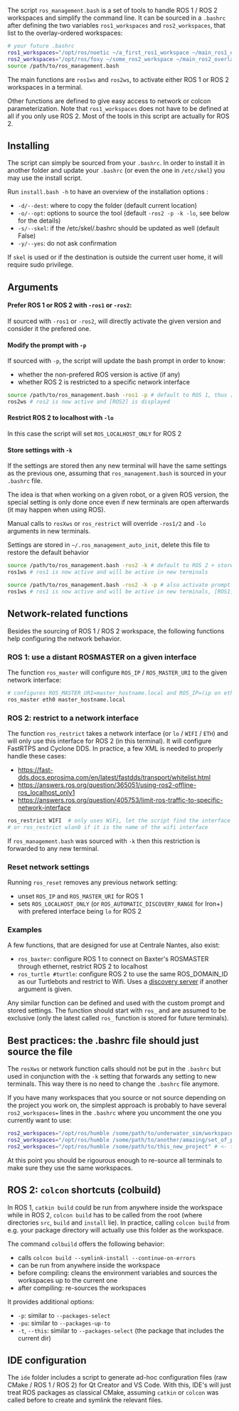 The script `ros_management.bash` is a set of tools to handle ROS 1 / ROS 2 workspaces and simplify the command line. It can be sourced in a `.bashrc` after defining the two variables `ros1_workspaces` and `ros2_workspaces`, that list to the overlay-ordered workspaces:

```bash
# your future .bashrc
ros1_workspaces="/opt/ros/noetic ~/a_first_ros1_workspace ~/main_ros1_overlay"
ros2_workspaces="/opt/ros/foxy ~/some_ros2_workspace ~/main_ros2_overlay"
source /path/to/ros_management.bash
```

The main functions  are `ros1ws` and `ros2ws`, to activate either ROS 1 or ROS 2 workspaces in a terminal.

Other functions are defined to give easy access to network or colcon parameterization. Note that `ros1_workspaces` does not have to be defined at all if you only use ROS 2. Most of the tools in this script are actually for ROS 2.

## Installing

The script can simply be sourced from your `.bashrc`. In order to install it in another folder and update your `.bashrc` (or even the one in `/etc/skel`) you may use the install script.

Run `install.bash -h` to have an overview of the installation options :

- `-d/--dest`: where to copy the folder (default current location)
- `-o/--opt`: options to source the tool (default `-ros2 -p -k -lo`, see below for the details)
- `-s/--skel`: if the /etc/skel/.bashrc should be updated as well (default False)
- `-y/--yes`: do not ask confirmation

If `skel` is used or if the destination is outside the current user home, it will require sudo privilege.


## Arguments

#### Prefer ROS 1 or ROS 2 with `-ros1` or `-ros2`: 

If sourced with `-ros1` or `-ros2`, will directly activate the given version and consider it the prefered one.

#### Modify the prompt with `-p`

If sourced with `-p`, the script will update the bash prompt in order to know:

- whether the non-prefered ROS version is active (if any)
- whether ROS 2 is restricted to a specific network interface
    
```bash
source /path/to/ros_management.bash -ros1 -p # default to ROS 1, thus [ROS1] is not displayed in the prompt
ros2ws # ros2 is now active and [ROS2] is displayed
```

#### Restrict ROS 2 to localhost with `-lo`

In this case the script will set `ROS_LOCALHOST_ONLY` for ROS 2

#### Store settings with `-k`

If the settings are stored then any new terminal will have the same settings as the previous one, assuming that `ros_management.bash` is sourced in your `.bashrc` file.

The idea is that when working on a given robot, or a given ROS version, the special setting is only done once even if new terminals are open afterwards (it may happen when using ROS).

Manual calls to `rosXws` or `ros_restrict` will override `-ros1/2` and `-lo` arguments in new terminals.

Settings are stored in `~/.ros_management_auto_init`, delete this file to restore the default behavior

```bash
source /path/to/ros_management.bash -ros2 -k # default to ROS 2 + store settings
ros1ws # ros1 is now active and will be active in new terminals
```
```bash
source /path/to/ros_management.bash -ros2 -k -p # also activate prompt
ros1ws # ros1 is now active and will be active in new terminals, [ROS1] is displayed as well
```

## Network-related functions

Besides the sourcing of ROS 1 / ROS 2 workspace, the following functions help configuring the network behavior.

### ROS 1: use a distant ROSMASTER on a given interface

The function `ros_master` will configure `ROS_IP` / `ROS_MASTER_URI` to the given network interface:

```bash
# configures ROS_MASTER_URI=master_hostname.local and ROS_IP=(ip on eth0)
ros_master eth0 master_hostname.local
```

### ROS 2: restrict to a network interface

The function `ros_restrict` takes a network interface (or `lo` / `WIFI` / `ETH`) and will only use this interface for ROS 2 (in this terminal).
It will configure FastRTPS and Cyclone DDS. In practice, a few XML is needed to properly handle these cases:

- https://fast-dds.docs.eprosima.com/en/latest/fastdds/transport/whitelist.html
- https://answers.ros.org/question/365051/using-ros2-offline-ros_localhost_only1
- https://answers.ros.org/question/405753/limit-ros-traffic-to-specific-network-interface

```bash
ros_restrict WIFI  # only uses WiFi, let the script find the interface name
# or ros_restrict wlan0 if it is the name of the wifi interface
```
If `ros_management.bash` was sourced with `-k` then this restriction is forwarded to any new terminal.

### Reset network settings

Running `ros_reset` removes any previous network setting:

- unset `ROS_IP` and `ROS_MASTER_URI` for ROS 1
- sets `ROS_LOCALHOST_ONLY` (or `ROS_AUTOMATIC_DISCOVERY_RANGE` for Iron+) with prefered interface being `lo` for ROS 2


### Examples

A few functions, that are designed for use at Centrale Nantes, also exist:

- `ros_baxter`: configure ROS 1 to connect on Baxter's ROSMASTER through ethernet, restrict ROS 2 to localhost
- `ros_turtle #turtle`: configure ROS 2 to use the same ROS_DOMAIN_ID as our Turtlebots and restrict to Wifi. Uses a [discovery server](https://docs.ros.org/en/humble/Tutorials/Advanced/Discovery-Server/Discovery-Server.html) if another argument is given.

Any similar function can be defined and used with the custom prompt and stored settings. The function should start with `ros_` and are assumed to be exclusive (only the latest called `ros_` function is stored for future terminals).


## Best practices: the .bashrc file should just source the file

The `rosXws` or network function calls should not be put in the `.bashrc` but used in conjunction with the `-k` setting that forwards any setting to new terminals. This way there is no need to change the `.bashrc` file anymore.

If you have many workspaces that you source or not source depending on the project you work on, the simplest approach is probably to have several  `ros2_workspaces=` lines in the `.bashrc` where you uncomment the one you currently want to use:

```bash
ros2_workspaces="/opt/ros/humble /some/path/to/underwater_sim/workspace"
ros2_workspaces="/opt/ros/humble /some/path/to/another/amazing/set_of_packages"
ros2_workspaces="/opt/ros/humble /some/path/to/this_new_project" # <- the one that is used right now
```
At this point you should be rigourous enough to re-source all terminals to make sure they use the same workspaces.


## ROS 2: `colcon` shortcuts (colbuild)

In ROS 1, `catkin build` could be run from anywhere inside the workspace while in ROS 2, `colcon build` has to be called from the root (where directories `src`, `build` and `install` lie). In practice, calling `colcon build` from e.g. your package directory will actually use this folder as the workspace.

The command `colbuild` offers the following behavior:

- calls `colcon build --symlink-install --continue-on-errors`
- can be run from anywhere inside the workspace
- before compiling: cleans the environment variables and sources the workspaces up to the current one
- after compiling: re-sources the workspaces

It provides additional options:

- `-p`: similar to `--packages-select`
- `-pu`: similar to `--packages-up-to`
- `-t`, `--this`: similar to `--packages-select` (the package that includes the current dir)

## IDE configuration

The `ide` folder includes a script to generate ad-hoc configuration files (raw CMake / ROS 1 / ROS 2) for Qt Creator and VS Code. With this, IDE's will just treat ROS packages as classical CMake, assuming `catkin` or `colcon` was called before to create and symlink the relevant files.

